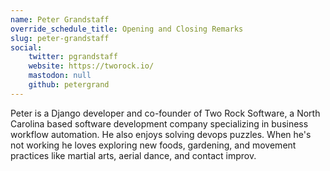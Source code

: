 ```yaml
---
name: Peter Grandstaff
override_schedule_title: Opening and Closing Remarks
slug: peter-grandstaff
social:
    twitter: pgrandstaff
    website: https://tworock.io/
    mastodon: null
    github: petergrand
---
```


Peter is a Django developer and co-founder of Two Rock Software, a North Carolina based software development company specializing in business workflow automation. He also enjoys solving devops puzzles. When he's not working he loves exploring new foods, gardening, and movement practices like martial arts, aerial dance, and contact improv.
